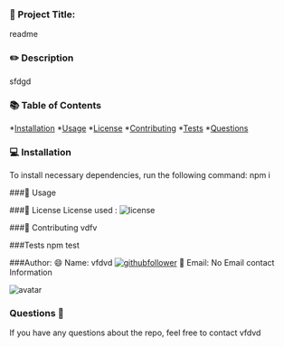 

### :dart: Project Title:
readme 
### :pencil2: Description
sfdgd 
### :books: Table of Contents

*[Installation](#installation)
*[Usage](#usage)
*[License](#license)
*[Contributing](#contributing)
*[Tests](#tests)
*[Questions](#questions)

### :computer: Installation

To install necessary dependencies, run the following command:
npm i


###:floppy_disk: Usage
 

###:book: License
License used : ![license](https://img.shields.io/badge/license-MIT-GREEN)

###:handshake: Contributing
 vdfv 

###Tests
npm test 

  
###Author:
:smile: Name: vfdvd [![githubfollower](https://img.shields.io/github/followers/tongtongding?style=social)](https://github.com/tongtongding?tab=followers)
:e-mail: Email: No Email contact Information

  <img src="https://avatars2.githubusercontent.com/u/59786540?v=4" alt="avatar">

### <a name="Questions"></a>   Questions :poultry_leg:

  If you have any questions about the repo, feel free to contact vfdvd
  



